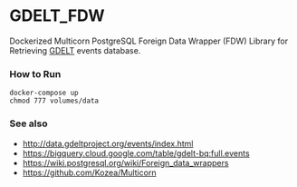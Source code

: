 # GDELT_FDW
Dockerized Multicorn PostgreSQL Foreign Data Wrapper (FDW) Library for Retrieving [GDELT](https://www.gdeltproject.org/) events database.

### How to Run
```
docker-compose up
chmod 777 volumes/data
```

### See also
* http://data.gdeltproject.org/events/index.html
* https://bigquery.cloud.google.com/table/gdelt-bq:full.events
* https://wiki.postgresql.org/wiki/Foreign_data_wrappers
* https://github.com/Kozea/Multicorn
